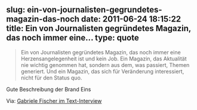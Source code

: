 slug: ein-von-journalisten-gegrundetes-magazin-das-noch
date: 2011-06-24 18:15:22
title: Ein von Journalisten gegründetes Magazin, das noch immer eine...
type: quote
---

> Ein von Journalisten gegründetes Magazin, das noch immer eine Herzensangelegenheit ist und kein Job. Ein Magazin, das Aktualität nie wichtig genommen hat, sondern aus dem, was passiert, Themen generiert. Und ein Magazin, das sich für Veränderung interessiert, nicht für den Status quo.

Gute Beschreibung der Brand Eins

 Via: [Gabriele Fischer im Text-Interview](http://www.gruenderszene.de/interviews/gabriele-fischer-brand-eins-interview?utm_source=rss&utm_medium=rss&utm_campaign=rss&utm_source=rss&utm_medium=rss&utm_campaign=gabriele-fischer-brand-eins-interview)
